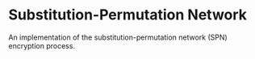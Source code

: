 # Substitution-Permutation Network

An implementation of the substitution-permutation network (SPN) encryption process.
